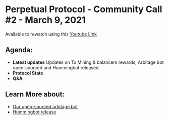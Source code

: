 # Perpetual Protocol - Community Call #2 - March 9, 2021

Available to rewatch using this [Youtube Link](https://www.youtube.com/watch?v=GkJs1fcPPeg&ab_channel=PerpetualProtocol)

## Agenda:
- **Latest updates**
  Updates on Tx Mining & balancers rewards, Arbitage bot open-sourced and Hummingbot released. 
- **Protocol Stats**
- **Q&A**

## Learn More about:
- [Our open-sourced arbitage bot](https://medium.com/perpetual-protocol/perpetual-protocol-arbitrageur-bot-8742c6d72e80)
- [Hummingbot release](https://docs.hummingbot.io/protocol-connectors/perp-fi)
